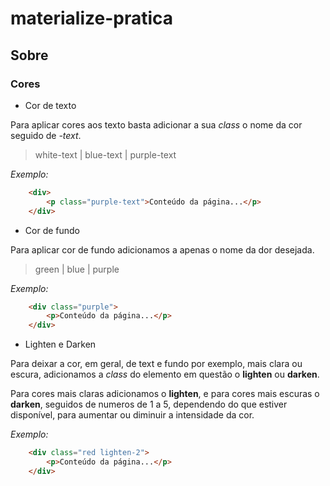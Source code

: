 # materialize-pratica

## Sobre

### Cores

- Cor de texto

Para aplicar cores aos texto basta adicionar a sua _class_ o nome da cor seguido de _-text_.

> white-text | blue-text | purple-text

_Exemplo:_
``` HTML
    <div>
        <p class="purple-text">Conteúdo da página...</p>
    </div>
```

- Cor de fundo

Para aplicar cor de fundo adicionamos a apenas o nome da dor desejada.

> green | blue | purple

_Exemplo:_
``` HTML
    <div class="purple">
        <p>Conteúdo da página...</p>
    </div>
```

- Lighten e Darken

Para deixar a cor, em geral, de text e fundo por exemplo, mais clara ou escura, adicionamos a _class_ do elemento em questão o __lighten__ ou __darken__.

Para cores mais claras adicionamos o __lighten__, e para cores mais escuras o __darken__, seguidos de numeros de 1 a 5, dependendo do que estiver disponível, para aumentar ou diminuir a intensidade da cor.

_Exemplo:_
``` HTML
    <div class="red lighten-2">
        <p>Conteúdo da página...</p>
    </div>
```
